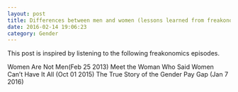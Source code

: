 ```yaml
---
layout: post
title: Differences between men and women (lessons learned from freakonomics).
date: 2016-02-14 19:06:23
category: Gender
---
```


This post is inspired by listening to the following freakonomics episodes.

Women Are Not Men(Feb 25 2013)
Meet the Woman Who Said Women Can’t Have It All (Oct 01 2015)
The True Story of the Gender Pay Gap (Jan 7 2016)
